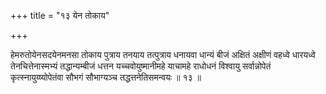 +++
title = "१३ येन तोकाय"

+++

हेमरुतोयेनसदयेनमनसा तोकाय पुत्राय तनयाय तत्पुत्राय धनायवा धान्यं बीजं अक्षितं अक्षीणं वहध्वे धारयध्वे तेनचित्तेनास्मभ्यं तद्धान्यम्बीजं धत्तन यच्चवोयुष्मानीमहे याचामहे राधोधनं विश्वायु सर्वान्नोपेतं कृत्स्नायुय्ष्योपेतंवा सौभगं सौभाग्यञ्च तद्धत्तनेतिसमन्वयः ॥ १३ ॥